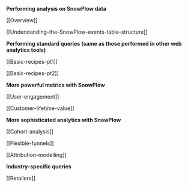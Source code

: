 **Performing analysis on SnowPlow data**

[[Overview]]

[[Understanding-the-SnowPlow-events-table-structure]]

**Performing standard queries (same as those performed in other web analytics tools)**

[[Basic-recipes-pt1]]

[[Basic-recipes-pt2]]

**More powerful metrics with SnowPlow**

[[User-engagement]]

[[Customer-lifetime-value]]

**More sophisticated analytics with SnowPlow**

[[Cohort-analysis]]

[[Flexible-funnels]]

[[Attribution-modelling]]

**Industry-specific queries**

[[Retailers]]